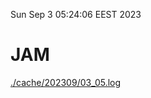 Sun Sep  3 05:24:06 EEST 2023
# JAM
<a href='./cache/202309/03_05.log'>./cache/202309/03_05.log</a>
